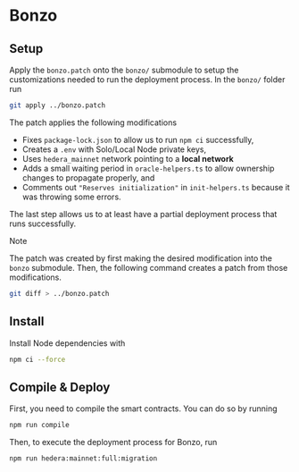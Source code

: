 # Bonzo

## Setup

Apply the `bonzo.patch` onto the `bonzo/` submodule to setup the customizations needed to run the deployment process.
In the `bonzo/` folder run

```sh
git apply ../bonzo.patch
```

The patch applies the following modifications

- Fixes `package-lock.json` to allow us to run `npm ci` successfully,
- Creates a `.env` with Solo/Local Node private keys,
- Uses `hedera_mainnet` network pointing to a **local network**
- Adds a small waiting period in `oracle-helpers.ts` to allow ownership changes to propagate properly, and
- Comments out `"Reserves initialization"` in `init-helpers.ts` because it was throwing some errors.

The last step allows us to at least have a partial deployment process that runs successfully.

> [!NOTE]
> The patch was created by first making the desired modification into the `bonzo` submodule.
> Then, the following command creates a patch from those modifications.
>
> ```sh
> git diff > ../bonzo.patch
> ```

## Install

Install Node dependencies with

```sh
npm ci --force
```

## Compile & Deploy

First, you need to compile the smart contracts.
You can do so by running

```sh
npm run compile
```

Then, to execute the deployment process for Bonzo, run

```sh
npm run hedera:mainnet:full:migration
```

